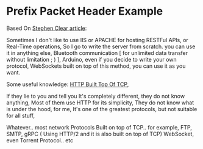 # Prefix Packet Header Example

Based On [Stephen Clear article](https://blog.stephencleary.com/2009/04/sample-code-length-prefix-message.html): 

Sometimes I don't like to use IIS or APACHE for hosting RESTFul APIs, or Real-Time operations, So I go to write the server from scratch.
you can use it in anything else, Bluetooth communication [ for unlimited data transfer without limitation ; ) ], Arduino, even if you decide to write your own protocol, WebSockets built on top of this method, you can use it as you want.

Some useful knowledge: 
[HTTP Built Top Of TCP](https://www.khanacademy.org/computing/computers-and-internet/xcae6f4a7ff015e7d:the-internet/xcae6f4a7ff015e7d:web-protocols/a/hypertext-transfer-protocol-http), 

If they lie to you and tell you It's completely different, they do not know anything, Most of them use HTTP for its simplicity, 
They do not know what is under the hood, for me, It's one of the greatest protocols, but not suitable for all stuff,

Whatever.. most network Protocols Built on top of TCP.. for example, FTP, SMTP, gRPC ( Using HTTP/2 and it is also built on top of TCP) WebSocket, even Torrent Protocol.. etc
